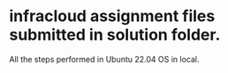 # infracloud assignment files submitted in solution folder.

All the steps performed in Ubuntu 22.04 OS in local.
